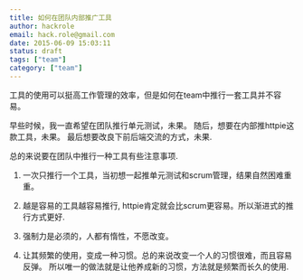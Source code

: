 ```yaml
---
title: 如何在团队内部推广工具
author: hackrole
email: hack.role@gmail.com
date: 2015-06-09 15:03:11
status: draft
tags: ["team"]
category: ["team"]
---
```





工具的使用可以挺高工作管理的效率，但是如何在team中推行一套工具并不容易。


早些时候，我一直希望在团队推行单元测试，未果。
随后，想要在内部推httpie这款工具，未果。
最后想要改良下前后端交流的方式，未果.


总的来说要在团队中推行一种工具有些注意事项.

1) 一次只推行一个工具，当初想一起推单元测试和scrum管理，结果自然困难重重。

2) 越是容易的工具越容易推行, httpie肯定就会比scrum更容易。所以渐进式的推行方式更好.

3) 强制力是必须的，人都有惰性，不愿改变。

4) 让其频繁的使用，变成一种习惯。总的来说改变一个人的习惯很难，而且容易反弹。
   所以唯一的做法就是让他养成新的习惯，方法就是频繁而长久的使用.
